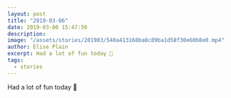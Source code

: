 ```yaml
---
layout: post
title: "2019-03-06"
date: 2019-03-06 15:47:50
description: 
image: "/assets/stories/201903/540a413168ba8c89ba1d58f30e60b8e0.mp4"
author: Elise Plain
excerpt: Had a lot of fun today 🧁
tags: 
  - stories
---
```


Had a lot of fun today 🧁
<p></p>
